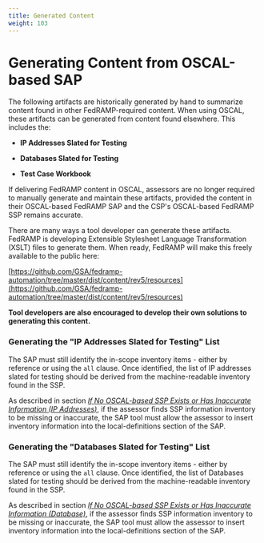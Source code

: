 ```yaml
---
title: Generated Content
weight: 103
---
```

# Generating Content from OSCAL-based SAP

The following artifacts are historically generated by hand to summarize
content found in other FedRAMP-required content. When using OSCAL, these
artifacts can be generated from content found elsewhere. This includes
the:

-   **IP Addresses Slated for Testing**

-   **Databases Slated for Testing**

-   **Test Case Workbook**

If delivering FedRAMP content in OSCAL, assessors are no longer required
to manually generate and maintain these artifacts, provided the content
in their OSCAL-based FedRAMP SAP and the CSP's OSCAL-based FedRAMP SSP
remains accurate.

There are many ways a tool developer can generate these artifacts.
FedRAMP is developing Extensible Stylesheet Language Transformation
(XSLT) files to generate them. When ready, FedRAMP will make this freely
available to the public here:

[https://github.com/GSA/fedramp-automation/tree/master/dist/content/rev5/resources](https://github.com/GSA/fedramp-automation/tree/master/dist/content/rev5/resources)

**Tool developers are also encouraged to develop their own solutions to generating this content.**

### Generating the "IP Addresses Slated for Testing" List

The SAP must still identify the in-scope inventory items - either by
reference or using the `all` clause. Once identified, the list of IP
addresses slated for testing should be derived from the machine-readable
inventory found in the SSP.

As described in section [*If No OSCAL-based SSP Exists or Has Inaccurate Information (IP Addresses)*](/documentation/sap/4-sap-template-to-oscal-mapping/#if-no-oscal-based-ssp-exists-or-has-inaccurate-information-ip-addresses), if the assessor finds SSP
information inventory to be missing or inaccurate, the SAP tool must
allow the assessor to insert inventory information into the
local-definitions section of the SAP.

### Generating the "Databases Slated for Testing" List

The SAP must still identify the in-scope inventory items - either by
reference or using the `all` clause. Once identified, the list of
Databases slated for testing should be derived from the machine-readable
inventory found in the SSP.

As described in section [*If No OSCAL-based SSP Exists or Has Inaccurate Information (Database)*](/documentation/sap/4-sap-template-to-oscal-mapping/#if-no-oscal-based-ssp-exists-or-has-inaccurate-information-database), if the assessor finds SSP
information inventory to be missing or inaccurate, the SAP tool must
allow the assessor to insert inventory information into the
local-definitions section of the SAP.
